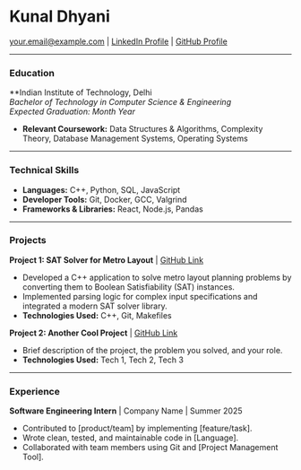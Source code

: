 # Kunal Dhyani
<your.email@example.com> | [LinkedIn Profile](https://linkedin.com/in/yourusername) | [GitHub Profile](https://github.com/yourusername)

---

### Education
**Indian Institute of Technology, Delhi \
*Bachelor of Technology in Computer Science & Engineering* \
*Expected Graduation: Month Year*

- **Relevant Coursework:** Data Structures & Algorithms, Complexity Theory, Database Management Systems, Operating Systems

---

### Technical Skills
- **Languages:** C++, Python, SQL, JavaScript
- **Developer Tools:** Git, Docker, GCC, Valgrind
- **Frameworks & Libraries:** React, Node.js, Pandas

---

### Projects

**Project 1: SAT Solver for Metro Layout** | [GitHub Link](https://github.com/yourusername/project-link)
- Developed a C++ application to solve metro layout planning problems by converting them to Boolean Satisfiability (SAT) instances.
- Implemented parsing logic for complex input specifications and integrated a modern SAT solver library.
- **Technologies Used:** C++, Git, Makefiles

**Project 2: Another Cool Project** | [GitHub Link](https://github.com/yourusername/project-link)
- Brief description of the project, the problem you solved, and your role.
- **Technologies Used:** Tech 1, Tech 2, Tech 3

---

### Experience
**Software Engineering Intern** | Company Name | Summer 2025
- Contributed to [product/team] by implementing [feature/task].
- Wrote clean, tested, and maintainable code in [Language].
- Collaborated with team members using Git and [Project Management Tool].
